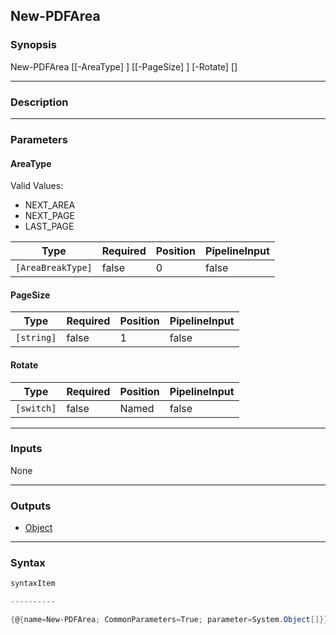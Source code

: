 New-PDFArea
-----------




### Synopsis

New-PDFArea [[-AreaType] <AreaBreakType>] [[-PageSize] <string>] [-Rotate] [<CommonParameters>]




---


### Description


---


### Parameters
#### **AreaType**

Valid Values:

* NEXT_AREA
* NEXT_PAGE
* LAST_PAGE






|Type             |Required|Position|PipelineInput|
|-----------------|--------|--------|-------------|
|`[AreaBreakType]`|false   |0       |false        |



#### **PageSize**




|Type      |Required|Position|PipelineInput|
|----------|--------|--------|-------------|
|`[string]`|false   |1       |false        |



#### **Rotate**




|Type      |Required|Position|PipelineInput|
|----------|--------|--------|-------------|
|`[switch]`|false   |Named   |false        |





---


### Inputs
None




---


### Outputs
* [Object](https://learn.microsoft.com/en-us/dotnet/api/System.Object)






---


### Syntax
```PowerShell
syntaxItem
```
```PowerShell
----------
```
```PowerShell
{@{name=New-PDFArea; CommonParameters=True; parameter=System.Object[]}}
```
